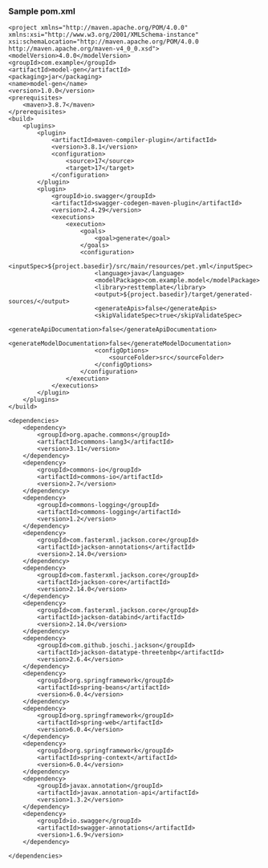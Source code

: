 ### Sample pom.xml
	<project xmlns="http://maven.apache.org/POM/4.0.0"
	xmlns:xsi="http://www.w3.org/2001/XMLSchema-instance"
	xsi:schemaLocation="http://maven.apache.org/POM/4.0.0 http://maven.apache.org/maven-v4_0_0.xsd">
	<modelVersion>4.0.0</modelVersion>
	<groupId>com.example</groupId>
	<artifactId>model-gen</artifactId>
	<packaging>jar</packaging>
	<name>model-gen</name>
	<version>1.0.0</version>
	<prerequisites>
		<maven>3.8.7</maven>
	</prerequisites>
	<build>
		<plugins>
			<plugin>
				<artifactId>maven-compiler-plugin</artifactId>
				<version>3.8.1</version>
				<configuration>
					<source>17</source>
					<target>17</target>
				</configuration>
			</plugin>
			<plugin>
				<groupId>io.swagger</groupId>
				<artifactId>swagger-codegen-maven-plugin</artifactId>
				<version>2.4.29</version>
				<executions>
					<execution>
						<goals>
							<goal>generate</goal>
						</goals>
						<configuration>
							<inputSpec>${project.basedir}/src/main/resources/pet.yml</inputSpec>
							<language>java</language>
							<modelPackage>com.example.model</modelPackage>
							<library>resttemplate</library>
							<output>${project.basedir}/target/generated-sources/</output>
							<generateApis>false</generateApis>
							<skipValidateSpec>true</skipValidateSpec>
							<generateApiDocumentation>false</generateApiDocumentation>
							<generateModelDocumentation>false</generateModelDocumentation>
							<configOptions>
								<sourceFolder>src</sourceFolder>
							</configOptions>
						</configuration>
					</execution>
				</executions>
			</plugin>
		</plugins>
	</build>

	<dependencies>
		<dependency>
			<groupId>org.apache.commons</groupId>
			<artifactId>commons-lang3</artifactId>
			<version>3.11</version>
		</dependency>
		<dependency>
			<groupId>commons-io</groupId>
			<artifactId>commons-io</artifactId>
			<version>2.7</version>
		</dependency>
		<dependency>
			<groupId>commons-logging</groupId>
			<artifactId>commons-logging</artifactId>
			<version>1.2</version>
		</dependency>
		<dependency>
			<groupId>com.fasterxml.jackson.core</groupId>
			<artifactId>jackson-annotations</artifactId>
			<version>2.14.0</version>
		</dependency>
		<dependency>
			<groupId>com.fasterxml.jackson.core</groupId>
			<artifactId>jackson-core</artifactId>
			<version>2.14.0</version>
		</dependency>
		<dependency>
			<groupId>com.fasterxml.jackson.core</groupId>
			<artifactId>jackson-databind</artifactId>
			<version>2.14.0</version>
		</dependency>
		<dependency>
			<groupId>com.github.joschi.jackson</groupId>
			<artifactId>jackson-datatype-threetenbp</artifactId>
			<version>2.6.4</version>
		</dependency>
		<dependency>
			<groupId>org.springframework</groupId>
			<artifactId>spring-beans</artifactId>
			<version>6.0.4</version>
		</dependency>
		<dependency>
			<groupId>org.springframework</groupId>
			<artifactId>spring-web</artifactId>
			<version>6.0.4</version>
		</dependency>
		<dependency>
			<groupId>org.springframework</groupId>
			<artifactId>spring-context</artifactId>
			<version>6.0.4</version>
		</dependency>
		<dependency>
			<groupId>javax.annotation</groupId>
			<artifactId>javax.annotation-api</artifactId>
			<version>1.3.2</version>
		</dependency>
		<dependency>
			<groupId>io.swagger</groupId>
			<artifactId>swagger-annotations</artifactId>
			<version>1.6.9</version>
		</dependency>

	</dependencies>
</project>
